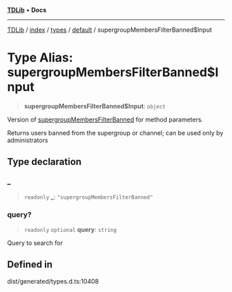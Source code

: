 [**TDLib**](../../../../../../README.md) • **Docs**

***

[TDLib](../../../../../../modules.md) / [index](../../../../../README.md) / [types](../../../README.md) / [default](../README.md) / supergroupMembersFilterBanned$Input

# Type Alias: supergroupMembersFilterBanned$Input

> **supergroupMembersFilterBanned$Input**: `object`

Version of [supergroupMembersFilterBanned](supergroupMembersFilterBanned.md) for method parameters.

Returns users banned from the supergroup or channel; can be used only by administrators

## Type declaration

### \_

> `readonly` **\_**: `"supergroupMembersFilterBanned"`

### query?

> `readonly` `optional` **query**: `string`

Query to search for

## Defined in

dist/generated/types.d.ts:10408
